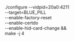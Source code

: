 ./configure --vidpid=20a0:4211 \
  --target=BLUE_PILL \
  --enable-factory-reset \
  --enable-certdo \
  --enable-hid-card-change && \
  make -j 4

